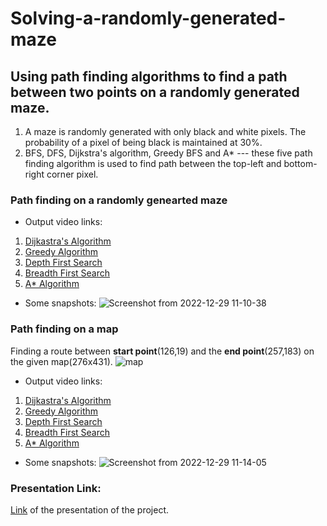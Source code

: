 # Solving-a-randomly-generated-maze
Using path finding algorithms to find a path between two points on a randomly generated maze.
------------------------------------------------------------------------------------------------
1. A maze is randomly generated with only black and white pixels. The probability of a pixel of being black is maintained at 30%.
2. BFS, DFS, Dijkstra's algorithm, Greedy BFS and A* --- these five path finding algorithm is used to find path between the top-left and bottom-right corner pixel.

### Path finding on a randomly genearted maze
- Output video links:
1. [Dijkastra's Algorithm](https://drive.google.com/file/d/1CKLQo8_5_CNS0BOI-rjV-KWv16_1JIf7/view)
2. [Greedy Algorithm](https://drive.google.com/file/d/1niu1XV2odjv3zFeOKkYcIbrWOvoLbJ15/view)
3. [Depth First Search](https://drive.google.com/file/d/1ILl8wGcM75kXyMab18l5JlHYdvD1BIsS/view)
4. [Breadth First Search](https://drive.google.com/file/d/1ftRGQB5IvUtlaoP0nXN_le71Us9tdu5V/view)
5. [A* Algorithm](https://drive.google.com/file/d/1-POaKRuBWTw0sOFrRIT7ohHA7QbmRxDL/view)
- Some snapshots:
![Screenshot from 2022-12-29 11-10-38](https://user-images.githubusercontent.com/100329968/209908163-4c1887e9-24f4-4bc5-bb61-c2a90b1f36d5.png)


### Path finding on a map
Finding a route between **start point**(126,19) and the **end point**(257,183) on the given map(276x431).
![map](https://user-images.githubusercontent.com/100329968/209906908-544052e3-d46d-458a-864f-18e604f48588.png)
- Output video links:
1. [Dijkastra's Algorithm](https://drive.google.com/file/d/1FaKQP-tDU8ebnDLGrog6Wjoomov4_dlP/view)
2. [Greedy Algorithm](https://drive.google.com/file/d/1PHTpjJcHLO_Fbpivv0J3ghlYaEezpoBP/view)
3. [Depth First Search](https://drive.google.com/file/d/1I7CYoaMq3wa-1ihh9otayP_nQrioL02l/view)
4. [Breadth First Search](https://drive.google.com/file/d/1ENVpW2L9yntk7nHxAh4hIGIJKrZ76mHH/view)
5. [A* Algorithm](https://drive.google.com/file/d/1JoEXrD14GLxgjZloqkaOjqzOMUg40Eed/view)
- Some snapshots:
![Screenshot from 2022-12-29 11-14-05](https://user-images.githubusercontent.com/100329968/209908380-99073359-2692-44ab-a4d0-418a3e75e2e2.png)


### Presentation Link:
[Link](https://docs.google.com/presentation/d/1E-vr3htqHtmaNFpuvqLZoRdWdHFZeTRu/edit#slide=id.p2) of the presentation of the project.

